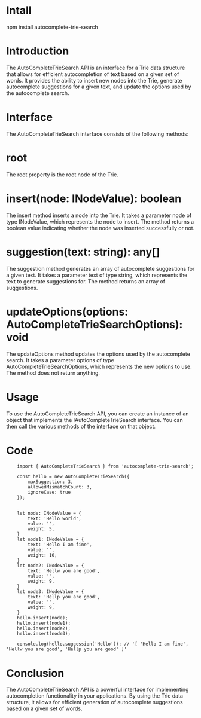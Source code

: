 # Intall

npm install autocomplete-trie-search

# Introduction 

The AutoCompleteTrieSearch API is an interface for a Trie data structure that allows for efficient autocompletion of text based on a given set of words. It provides the ability to insert new nodes into the Trie, generate autocomplete suggestions for a given text, and update the options used by the autocomplete search.


# Interface

The AutoCompleteTrieSearch interface consists of the following methods:

# root

The root property is the root node of the Trie.

# insert(node: INodeValue): boolean

The insert method inserts a node into the Trie. It takes a parameter node of type INodeValue, which represents the node to insert. The method returns a boolean value indicating whether the node was inserted successfully or not.

# suggestion(text: string): any[]

The suggestion method generates an array of autocomplete suggestions for a given text. It takes a parameter text of type string, which represents the text to generate suggestions for. The method returns an array of suggestions.

# updateOptions(options: AutoCompleteTrieSearchOptions): void

The updateOptions method updates the options used by the autocomplete search. It takes a parameter options of type AutoCompleteTrieSearchOptions, which represents the new options to use. The method does not return anything.

# Usage

To use the AutoCompleteTrieSearch API, you can create an instance of an object that implements the IAutoCompleteTrieSearch interface. You can then call the various methods of the interface on that object.

# Code

        import { AutoCompleteTrieSearch } from 'autocomplete-trie-search';

        const hello = new AutoCompleteTrieSearch({
            maxSuggestion: 3,
            allowedMismatchCount: 3,
            ignoreCase: true
        });


        let node: INodeValue = {
            text: 'Hello world',
            value: '',
            weight: 5,
        }
        let node1: INodeValue = {
            text: 'Hello I am fine',
            value: '',
            weight: 10,
        }
        let node2: INodeValue = {
            text: 'Hellw you are good',
            value: '',
            weight: 9,
        }
        let node3: INodeValue = {
            text: 'Hellp you are good',
            value: '',
            weight: 9,
        }
        hello.insert(node);
        hello.insert(node1);
        hello.insert(node2);
        hello.insert(node3);

        console.log(hello.suggession('Hello')); // '[ 'Hello I am fine', 'Hellw you are good', 'Hellp you are good' ]'


# Conclusion

The AutoCompleteTrieSearch API is a powerful interface for implementing autocompletion functionality in your applications. By using the Trie data structure, it allows for efficient generation of autocomplete suggestions based on a given set of words.